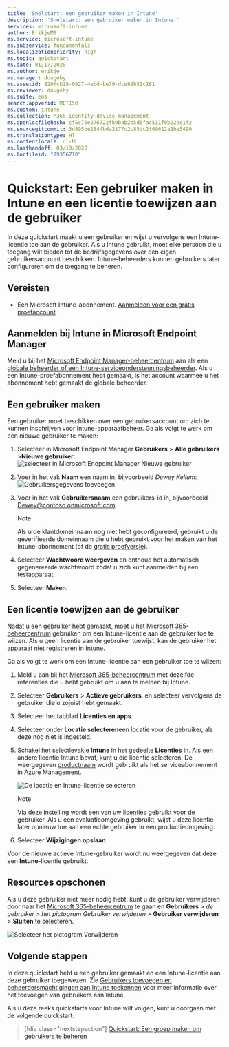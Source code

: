 ```yaml
---
title: 'Snelstart: een gebruiker maken in Intune'
description: 'Snelstart: een gebruiker maken in Intune.'
services: microsoft-intune
author: ErikjeMS
ms.service: microsoft-intune
ms.subservice: fundamentals
ms.localizationpriority: high
ms.topic: quickstart
ms.date: 01/17/2020
ms.author: erikje
ms.manager: dougeby
ms.assetid: 820fcb18-0927-4ebd-be79-dce92b51c261
ms.reviewer: dougeby
ms.suite: ems
search.appverid: MET150
ms.custom: intune
ms.collection: M365-identity-device-management
ms.openlocfilehash: cf5c76e276722fb9bab2b5d6fac511f0b22ae1f2
ms.sourcegitcommit: 3d895be2844bda2177c2c85dc2f09612a1be5490
ms.translationtype: HT
ms.contentlocale: nl-NL
ms.lasthandoff: 03/13/2020
ms.locfileid: "79356710"
---
```

# <a name="quickstart-create-a-user-in-intune-and-assign-the-user-a-license"></a>Quickstart: Een gebruiker maken in Intune en een licentie toewijzen aan de gebruiker

In deze quickstart maakt u een gebruiker en wijst u vervolgens een Intune-licentie toe aan de gebruiker. Als u Intune gebruikt, moet elke persoon die u toegang wilt bieden tot de bedrijfsgegevens over een eigen gebruikersaccount beschikken. Intune-beheerders kunnen gebruikers later configureren om de toegang te beheren.

## <a name="prerequisites"></a>Vereisten

- Een Microsoft Intune-abonnement. [Aanmelden voor een gratis proefaccount](../fundamentals/free-trial-sign-up.md).

## <a name="sign-in-to-intune-in-microsoft-endpoint-manager"></a>Aanmelden bij Intune in Microsoft Endpoint Manager

Meld u bij het [Microsoft Endpoint Manager-beheercentrum](https://go.microsoft.com/fwlink/?linkid=2109431) aan als een [globale beheerder of een Intune-serviceondersteuningsbeheerder](users-add.md#types-of-administrators). Als u een Intune-proefabonnement hebt gemaakt, is het account waarmee u het abonnement hebt gemaakt de globale beheerder.

## <a name="create-a-user"></a>Een gebruiker maken

Een gebruiker moet beschikken over een gebruikersaccount om zich te kunnen inschrijven voor Intune-apparaatbeheer. Ga als volgt te werk om een nieuwe gebruiker te maken:

1. Selecteer in Microsoft Endpoint Manager **Gebruikers** > **Alle gebruikers** >**Nieuwe gebruiker**:  ![selecteer in Microsoft Endpoint Manager Nieuwe gebruiker](./media/quickstart-create-user/create-user.png)
2. Voer in het vak **Naam** een naam in, bijvoorbeeld *Dewey Kellum*:  ![Gebruikersgegevens toevoegen](./media/quickstart-create-user/create-user-02.png)
3. Voer in het vak **Gebruikersnaam** een gebruikers-id in, bijvoorbeeld Dewey@contoso.onmicrosoft.com.

    > [!NOTE]
    > Als u de klantdomeinnaam nog niet hebt geconfigureerd, gebruikt u de geverifieerde domeinnaam die u hebt gebruikt voor het maken van het Intune-abonnement (of de [gratis proefversie](free-trial-sign-up.md#sign-up-for-a-microsoft-intune-free-trial)). 

4. Selecteer **Wachtwoord weergeven** en onthoud het automatisch gegenereerde wachtwoord zodat u zich kunt aanmelden bij een testapparaat.
5. Selecteer **Maken**.

## <a name="assign-a-license-to-the-user"></a>Een licentie toewijzen aan de gebruiker

Nadat u een gebruiker hebt gemaakt, moet u het [Microsoft 365-beheercentrum](https://go.microsoft.com/fwlink/p/?LinkId=698854) gebruiken om een Intune-licentie aan de gebruiker toe te wijzen. Als u geen licentie aan de gebruiker toewijst, kan de gebruiker het apparaat niet registreren in Intune.

Ga als volgt te werk om een Intune-licentie aan een gebruiker toe te wijzen:

1. Meld u aan bij het [Microsoft 365-beheercentrum](https://go.microsoft.com/fwlink/p/?LinkId=698854) met dezelfde referenties die u hebt gebruikt om u aan te melden bij Intune.
2. Selecteer **Gebruikers** > **Actieve gebruikers**, en selecteer vervolgens de gebruiker die u zojuist hebt gemaakt.
3. Selecteer het tabblad **Licenties en apps**.
4. Selecteer onder **Locatie selecteren**een locatie voor de gebruiker, als deze nog niet is ingesteld.
2. Schakel het selectievakje **Intune** in het gedeelte **Licenties** in. Als een andere licentie Intune bevat, kunt u die licentie selecteren. De weergegeven [productnaam](https://docs.microsoft.com/azure/active-directory/users-groups-roles/licensing-service-plan-reference) wordt gebruikt als het serviceabonnement in Azure Management.

    ![De locatie en Intune-licentie selecteren](./media/quickstart-create-user/create-user-03.png)

   > [!NOTE]
   > Via deze instelling wordt een van uw licenties gebruikt voor de gebruiker. Als u een evaluatieomgeving gebruikt, wijst u deze licentie later opnieuw toe aan een echte gebruiker in een productieomgeving.

6. Selecteer **Wijzigingen opslaan**.

Voor de nieuwe actieve Intune-gebruiker wordt nu weergegeven dat deze een **Intune**-licentie gebruikt.

## <a name="clean-up-resources"></a>Resources opschonen

Als u deze gebruiker niet meer nodig hebt, kunt u de gebruiker verwijderen door naar het [Microsoft 365-beheercentrum](https://go.microsoft.com/fwlink/p/?LinkId=698854) te gaan en **Gebruikers** > *de gebruiker* > *het pictogram Gebruiker verwijderen* > **Gebruiker verwijderen** > **Sluiten** te selecteren.

   ![Selecteer het pictogram Verwijderen](./media/quickstart-create-user/create-user-04.png)

## <a name="next-steps"></a>Volgende stappen

In deze quickstart hebt u een gebruiker gemaakt en een Intune-licentie aan deze gebruiker toegewezen. Zie [Gebruikers toevoegen en beheerdersmachtigingen aan Intune toekennen](users-add.md) voor meer informatie over het toevoegen van gebruikers aan Intune.

Als u deze reeks quickstarts voor Intune wilt volgen, kunt u doorgaan met de volgende quickstart:

> [!div class="nextstepaction"]
> [Quickstart: Een groep maken om gebruikers te beheren](quickstart-create-group.md)
